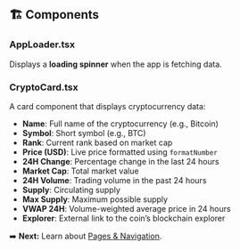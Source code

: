 ## 🏗️ Components

### AppLoader.tsx

Displays a **loading spinner** when the app is fetching data.

### CryptoCard.tsx

A card component that displays cryptocurrency data:

- **Name**: Full name of the cryptocurrency (e.g., Bitcoin)
- **Symbol**: Short symbol (e.g., BTC)
- **Rank**: Current rank based on market cap
- **Price (USD)**: Live price formatted using `formatNumber`
- **24H Change**: Percentage change in the last 24 hours
- **Market Cap**: Total market value
- **24H Volume**: Trading volume in the past 24 hours
- **Supply**: Circulating supply
- **Max Supply**: Maximum possible supply
- **VWAP 24H**: Volume-weighted average price in 24 hours
- **Explorer**: External link to the coin’s blockchain explorer

➡️ **Next:** Learn about [Pages & Navigation](./pages.md).
